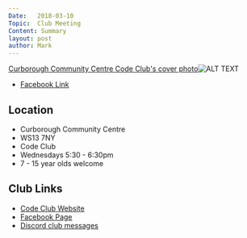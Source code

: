 ```yaml
---
Date:   2018-03-10
Topic:  Club Meeting
Content: Summary
layout: post
author: Mark
---
```



[Curborough Community Centre Code Club's cover photo](https://facebook.com/LichfieldCoders)![ALT TEXT](https://scontent.fbhx6-1.fna.fbcdn.net/v/t1.6435-9/29062797_1481986358595126_4921635133661904896_n.jpg?_nc_cat=108&ccb=1-7&_nc_sid=e3f864&_nc_ohc=DYXFfgxwy3sAX8ZWEu9&_nc_ht=scontent.fbhx6-1.fna&edm=AKK4YLsEAAAA&oh=00_AfBhPVUL0LF8lJv_-jMA0Ig10h50vj9b6rYl1THeIE3f-Q&oe=654E162E)

* [Facebook Link](https://www.facebook.com/1481985248595237/posts/785421176075374/?substory_index=785421176075374)

## Location

* Curborough Community Centre
* WS13 7NY
* Code Club
* Wednesdays 5:30 - 6:30pm
* 7 - 15 year olds welcome

## Club Links

* [Code Club Website](https://lichfield-code-club.github.io/)
* [Facebook Page](https://www.facebook.com/LichfieldCoders)
* [Discord club messages](https://discord.gg/szz6xGK)
